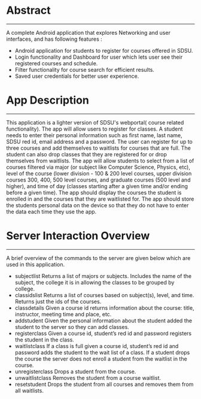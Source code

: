 # Abstract 
---
A complete Android application that explores Networking and user interfaces, and has following features : 
*	Android application for students to register for courses offered in SDSU. 
*	Login functionality and Dashboard for user which lets user see their registered courses and schedule. 
*	Filter functionality for course search for efficient results.
* Saved user credentials for better user experience.


# App Description
---
This application is a lighter version of SDSU's webportal( course related functionality).
The app will allow users to register for classes. A student needs to enter their personal information such as
first name, last name, SDSU red id, email address and a password. The user can
register for up to three courses and add themselves to waitlists for courses that are full. The
student can also drop classes that they are registered for or drop themselves from waitlists.
The app will allow students to select from a list of courses filtered via major (or subject like
Computer Science, Physics, etc), level of the course (lower division - 100 & 200 level courses,
upper division courses 300, 400, 500 level courses, and graduate courses (500 level and higher),
and time of day (classes starting after a given time and/or ending before a given time).
The app should display the courses the student is enrolled in and the courses that they are
waitlisted for. The app should store the students personal data on the device so that they do
not have to enter the data each time they use the app.


# Server Interaction Overview
---
A brief overview of the commands to the server are given below which are used in this application.
* subjectlist Returns a list of majors or subjects. Includes the name of the subject, the college
it is in allowing the classes to be grouped by college.
* classidslist Returns a list of courses based on subject(s), level, and time. Returns just the
ids of the courses.
* classdetails Given a course id returns information about the course: title, instructor, meeting
time and place, etc.
* addstudent Given the personal information about the student added the student to the
server so they can add classes.
* registerclass Given a course id, student’s red id and password registers the student in the
class.
* waitlistclass If a class is full given a course id, student’s red id and password adds the
student to the wait list of a class. If a student drops the course the server does not enroll a
student from the waitlist in the course.
* unregisterclass Drops a student from the course.
* unwaitlistclass Removes the student from a course waitlist.
* resetstudent Drops the student from all courses and removes them from all waitlists.
